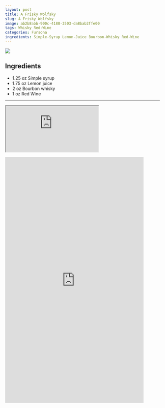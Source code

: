 ```yaml
---
layout: post
title: A Frisky Wolfsky
slug: A Frisky Wolfsky
image: ab2b8abb-900c-4188-3503-da8bab2ffe00
tags: Whisky Red-Wine
categories: Fursona
ingredients: Simple-Syrup Lemon-Juice Bourbon-Whisky Red-Wine
---
```

<div class="drink-image-post"><img src="{{ site.cdn }}{{ page.image }}/public"></div>

## Ingredients
* 1.25 oz Simple syrup
* 1.75 oz Lemon juice
* 2 oz Bourbon whisky
* 1 oz Red Wine

<hr>

<div class="drink-media">
<div class="youtube-iframe">
  <iframe
    src="https://customer-ly5ltdyjf46hd6n1.cloudflarestream.com/741243b4cdf63690922bda1e8ba26581/iframe?preload=truepreload=true&poster=https%3A%2F%2Fcustomer-ly5ltdyjf46hd6n1.cloudflarestream.com%2F741243b4cdf63690922bda1e8ba26581%2Fthumbnails%2Fthumbnail.jpg%3Ftime%3D%26height%3D600&title=A+Frisky+Wolfsky&logo=https%3A%2F%2Fimagedelivery.net%2FWG0vvpzHMcKj08eFQPOnJg%2F2cb0edce-ab98-4824-32c9-add3bbac5700%2Fpublic&share-link=https%3A%2F%2Fdrinks.ardenwolfsky.com%2Fdrinks%2Fa-frisky-wolfsky&channel-link=https%3A%2F%2Fardenwolfsky.com%2F"
    loading="lazy"
    allow="accelerometer; gyroscope; autoplay; encrypted-media; picture-in-picture;"
    allowfullscreen="true"
    style="width: 60%;"
  ></iframe>
</div>

<blockquote class="tiktok-embed" cite="https://www.tiktok.com/@ardenwolfsky/video/7115515592026688814" data-video-id="7115515592026688814" style="max-width: 605px;min-width: 325px;"><section></section></blockquote> <script async src="https://www.tiktok.com/embed.js"></script>

<div class="youtube-iframe"><iframe width="451" height="801" src="https://www.youtube.com/embed/UD3mAL3Bcu4" title="" frameborder="0" allow="accelerometer; autoplay; clipboard-write; encrypted-media; gyroscope; picture-in-picture; web-share" allowfullscreen=""></iframe></div>
</div>
